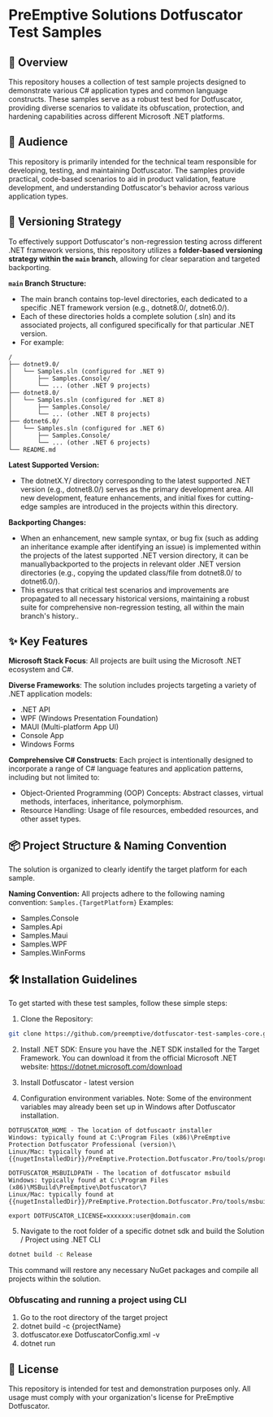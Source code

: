 # PreEmptive Solutions Dotfuscator Test Samples
## 🚀 Overview
This repository houses a collection of test sample projects designed to demonstrate various C# application types and common language constructs. These samples serve as a robust test bed for Dotfuscator, providing diverse scenarios to validate its obfuscation, protection, and hardening capabilities across different Microsoft .NET platforms.

## 👥 Audience
This repository is primarily intended for the technical team responsible for developing, testing, and maintaining Dotfuscator. The samples provide practical, code-based scenarios to aid in product validation, feature development, and understanding Dotfuscator's behavior across various application types.

## 🌿 Versioning Strategy
To effectively support Dotfuscator's non-regression testing across different .NET framework versions, this repository utilizes a **folder-based versioning strategy within the `main` branch**, allowing for clear separation and targeted backporting.

**`main` Branch Structure:**
- The main branch contains top-level directories, each dedicated to a specific .NET framework version (e.g., dotnet8.0/, dotnet6.0/).
- Each of these directories holds a complete solution (.sln) and its associated projects, all configured specifically for that particular .NET version.
- For example:
```
/
├── dotnet9.0/
│   └── Samples.sln (configured for .NET 9)
│       ├── Samples.Console/
│       └── ... (other .NET 9 projects)
├── dotnet8.0/
│   └── Samples.sln (configured for .NET 8)
│       ├── Samples.Console/
│       └── ... (other .NET 8 projects)
├── dotnet6.0/
│   └── Samples.sln (configured for .NET 6)
│       ├── Samples.Console/
│       └── ... (other .NET 6 projects)
└── README.md
```

**Latest Supported Version:**
- The dotnetX.Y/ directory corresponding to the latest supported .NET version (e.g., dotnet8.0/) serves as the primary development area. All new development, feature enhancements, and initial fixes for cutting-edge samples are introduced in the projects within this directory.

**Backporting Changes:**
- When an enhancement, new sample syntax, or bug fix (such as adding an inheritance example after identifying an issue) is implemented within the projects of the latest supported .NET version directory, it can be manuallybackported to the projects in relevant older .NET version directories (e.g., copying the updated class/file from dotnet8.0/ to dotnet6.0/).
- This ensures that critical test scenarios and improvements are propagated to all necessary historical versions, maintaining a robust suite for comprehensive non-regression testing, all within the main branch's history..

## ✨ Key Features
**Microsoft Stack Focus**: All projects are built using the Microsoft .NET ecosystem and C#.

**Diverse Frameworks**: The solution includes projects targeting a variety of .NET application models:
- .NET API
- WPF (Windows Presentation Foundation)
- MAUI (Multi-platform App UI)
- Console App
- Windows Forms

**Comprehensive C# Constructs**: Each project is intentionally designed to incorporate a range of C# language features and application patterns, including but not limited to:
- Object-Oriented Programming (OOP) Concepts: Abstract classes, virtual methods, interfaces, inheritance, polymorphism.
- Resource Handling: Usage of file resources, embedded resources, and other asset types.

## 📦 Project Structure & Naming Convention
The solution is organized to clearly identify the target platform for each sample.

**Naming Convention:** All projects adhere to the following naming convention: `Samples.{TargetPlatform}`
Examples:
- Samples.Console
- Samples.Api
- Samples.Maui
- Samples.WPF
- Samples.WinForms

## 🛠️ Installation Guidelines
To get started with these test samples, follow these simple steps:

1. Clone the Repository:
```Bash
git clone https://github.com/preemptive/dotfuscator-test-samples-core.git
```

2. Install .NET SDK: Ensure you have the .NET SDK installed for the Target Framework. You can download it from the official Microsoft .NET website: https://dotnet.microsoft.com/download

3. Install Dotfuscator - latest version

4. Configuration environment variables.
Note: Some of the environment variables may already been set up in Windows after Dotfuscator installation.

```
DOTFUSCATOR_HOME - The location of dotfuscaotr installer
Windows: typically found at C:\Program Files (x86)\PreEmptive Protection Dotfuscator Professional (version)\
Linux/Mac: typically found at {{nugetInstalledDir}}/PreEmptive.Protection.Dotfuscator.Pro/tools/programdir/netcore

DOTFUSCATOR_MSBUILDPATH - The location of dotfuscator msbuild
Windows: typically found at C:\Program Files (x86)\MSBuild\PreEmptive\Dotfuscator\7
Linux/Mac: typically found at  {{nugetInstalledDir}}/PreEmptive.Protection.Dotfuscator.Pro/tools/msbuilddir

export DOTFUSCATOR_LICENSE=xxxxxxx:user@domain.com
```

5. Navigate to the root folder of a specific dotnet sdk and build the Solution / Project using .NET CLI


```Bash
dotnet build -c Release
```
This command will restore any necessary NuGet packages and compile all projects within the solution.

### Obfuscating and running a project using CLI
1. Go to the root directory of the target project
2. dotnet build -c  {projectName}
3. dotfuscator.exe DotfuscatorConfig.xml -v
4. dotnet run

## 📜 License
This repository is intended for test and demonstration purposes only. All usage must comply with your organization's license for PreEmptive Dotfuscator.